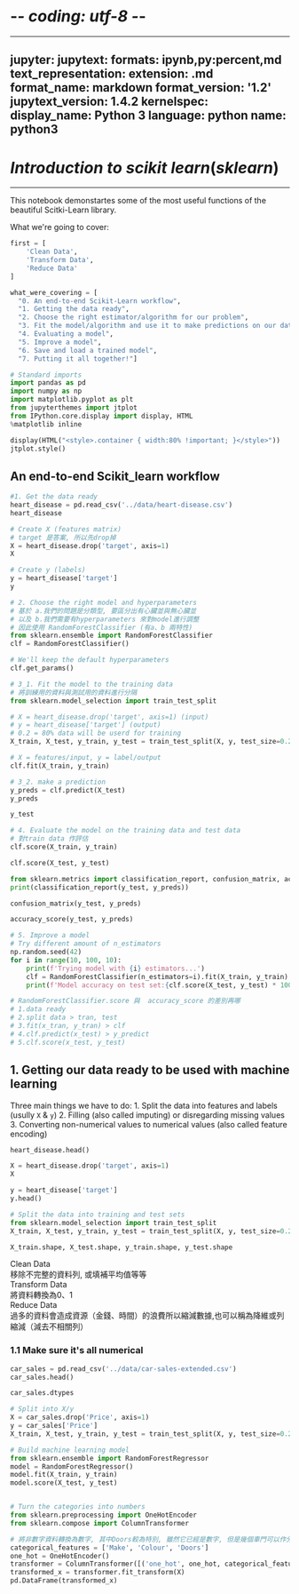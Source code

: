# -*- coding: utf-8 -*-
---
jupyter:
  jupytext:
    formats: ipynb,py:percent,md
    text_representation:
      extension: .md
      format_name: markdown
      format_version: '1.2'
      jupytext_version: 1.4.2
  kernelspec:
    display_name: Python 3
    language: python
    name: python3
---

# ${Introduction\;to\;scikit\;learn(sklearn)}$
---
This notebook demonstartes some of the most useful functions of the beautiful Scitki-Learn library.  
  
What we're going to cover:
  

```python
first = [
    'Clean Data',
    'Transform Data',
    'Reduce Data'   
]

what_were_covering = [  
  "0. An end-to-end Scikit-Learn workflow",
  "1. Getting the data ready",
  "2. Choose the right estimator/algorithm for our problem",
  "3. Fit the model/algorithm and use it to make predictions on our data",
  "4. Evaluating a model",
  "5. Improve a model",
  "6. Save and load a trained model",
  "7. Putting it all together!"]
```

```python
# Standard imports
import pandas as pd
import numpy as np
import matplotlib.pyplot as plt
from jupyterthemes import jtplot
from IPython.core.display import display, HTML
%matplotlib inline

display(HTML("<style>.container { width:80% !important; }</style>"))
jtplot.style()
```

## An end-to-end Scikit_learn workflow

```python
#1. Get the data ready
heart_disease = pd.read_csv('../data/heart-disease.csv')
heart_disease
```

```python
# Create X (features matrix) 
# target 是答案, 所以先drop掉
X = heart_disease.drop('target', axis=1)
X
```

```python
# Create y (labels)
y = heart_disease['target']
y
```

```python
# 2. Choose the right model and hyperparameters
# 基於 a.我們的問題是分類型, 要區分出有心臟並與無心臟並
# 以及 b.我們需要有hyperparameters 來對model進行調整
# 因此使用 RandomForestClassifier (有a、b 兩特性)
from sklearn.ensemble import RandomForestClassifier
clf = RandomForestClassifier()

# We'll keep the default hyperparameters
clf.get_params()
```

```python
# 3_1. Fit the model to the training data
# 將訓練用的資料與測試用的資料進行分隔
from sklearn.model_selection import train_test_split

# X = heart_disease.drop('target', axis=1) (input)
# y = heart_disease['target'] (output)
# 0.2 = 80% data will be userd for training
X_train, X_test, y_train, y_test = train_test_split(X, y, test_size=0.2) 
```

```python
# X = features/input, y = label/output
clf.fit(X_train, y_train)
```

```python
# 3_2. make a prediction
y_preds = clf.predict(X_test)
y_preds
```

```python
y_test
```

```python
# 4. Evaluate the model on the training data and test data
# 對train data 作評估
clf.score(X_train, y_train)
```

```python
clf.score(X_test, y_test)
```

```python
from sklearn.metrics import classification_report, confusion_matrix, accuracy_score
print(classification_report(y_test, y_preds))
```

```python
confusion_matrix(y_test, y_preds)
```

```python
accuracy_score(y_test, y_preds)
```

```python
# 5. Improve a model
# Try different amount of n_estimators
np.random.seed(42)
for i in range(10, 100, 10):
    print(f'Trying model with {i} estimators...')
    clf = RandomForestClassifier(n_estimators=i).fit(X_train, y_train)
    print(f'Model accuracy on test set:{clf.score(X_test, y_test) * 100:.2f}%')
```

```python
# RandomForestClassifier.score 與  accuracy_score 的差別再哪
# 1.data ready
# 2.split data > tran, test
# 3.fit(x_tran, y_tran) > clf
# 4.clf.predict(x_test) > y_predict
# 5.clf.score(x_test, y_test)
```

## 1. Getting our data ready to be used with machine learning

Three main things we have to do:
    1. Split the data into features and labels (usully `X` & `y`)
    2. Filling (also called imputing) or disregarding missing values
    3. Converting non-numerical values to numerical values (also called feature encoding)

```python
heart_disease.head()
```

```python
X = heart_disease.drop('target', axis=1)
X
```

```python
y = heart_disease['target']
y.head()
```

```python
# Split the data into training and test sets
from sklearn.model_selection import train_test_split
X_train, X_test, y_train, y_test = train_test_split(X, y, test_size=0.2)
```


```python
X_train.shape, X_test.shape, y_train.shape, y_test.shape
```

Clean Data  
移除不完整的資料列, 或填補平均值等等  
Transform Data  
將資料轉換為0、1  
Reduce Data  
過多的資料會造成資源（金錢、時間）的浪費所以縮減數據,也可以稱為降維或列縮減（減去不相關列）  





### 1.1 Make sure it's all numerical

```python
car_sales = pd.read_csv('../data/car-sales-extended.csv')
car_sales.head()
```

```python
car_sales.dtypes
```

```python
# Split into X/y
X = car_sales.drop('Price', axis=1)
y = car_sales['Price']
X_train, X_test, y_train, y_test = train_test_split(X, y, test_size=0.2)
```

```python
# Build machine learning model
from sklearn.ensemble import RandomForestRegressor
model = RandomForestRegressor()
model.fit(X_train, y_train)
model.score(X_test, y_test)
```

```python

# Turn the categories into numbers
from sklearn.preprocessing import OneHotEncoder
from sklearn.compose import ColumnTransformer

# 將非數字資料轉換為數字, 其中Doors較為特別, 雖然它已經是數字, 但是幾個車門可以作分類, 因此也加入分類
categorical_features = ['Make', 'Colour', 'Doors']
one_hot = OneHotEncoder()
transformer = ColumnTransformer([('one_hot', one_hot, categorical_features)], remainder='passthrough')
transformed_x = transformer.fit_transform(X)
pd.DataFrame(transformed_x)

```
